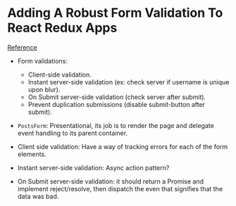 # Adding A Robust Form Validation To React Redux Apps
[Reference](https://medium.com/@rajaraodv/adding-a-robust-form-validation-to-react-redux-apps-616ca240c124)

- Form validations:
  - Client-side validation.
  - Instant server-side validation (ex: check server if username is unique upon blur).
  -  On Submit server-side validation (check server after submit).
  - Prevent duplication submissions (disable submit-button after submit).

- `PostsForm`: Presentational, its job is to render the page and delegate event handling to its parent container.

- Client side validation: Have a way of tracking errors for each of the form elements.
- Instant server-side validation: Async action pattern?
- On Submit server-side validation: it should return a Promise and implement reject/resolve, then dispatch the even that signifies that the data was bad.
